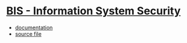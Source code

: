 # [BIS - Information System Security](https://www.fit.vutbr.cz/study/courses/index.php.en?id=12655)

* [documentation](https://github.com/europ/VUTBR-FIT-BIS/blob/master/doc/doc.pdf)
* [source file](https://github.com/europ/VUTBR-FIT-BIS/tree/master/src/)
